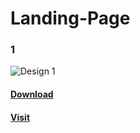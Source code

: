 # Landing-Page

### 1
![Design 1](https://navetacandra24.github.io/landing-page/1/Design.jpg)
#### [Download](https://github.com/navetacandra24/landing-page/blob/main/1/landingpage1.rar)
#### [Visit](https://navetacandra24.github.io/landing-page/1/index.html)
